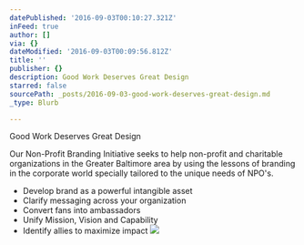 ```yaml
---
datePublished: '2016-09-03T00:10:27.321Z'
inFeed: true
author: []
via: {}
dateModified: '2016-09-03T00:09:56.812Z'
title: ''
publisher: {}
description: Good Work Deserves Great Design
starred: false
sourcePath: _posts/2016-09-03-good-work-deserves-great-design.md
_type: Blurb

---
```

Good Work Deserves Great Design

Our Non-Profit Branding Initiative seeks to help non-profit and charitable organizations in the Greater Baltimore area by using the lessons of branding in the corporate world specially tailored to the unique needs of NPO's.

* Develop brand as a powerful intangible asset
* Clarify messaging across your organization
* Convert fans into ambassadors
* Unify Mission, Vision and Capability
* Identify allies to maximize impact
![](https://the-grid-user-content.s3-us-west-2.amazonaws.com/5ae65559-4094-4d33-8d07-3bb6b42171aa.png)
